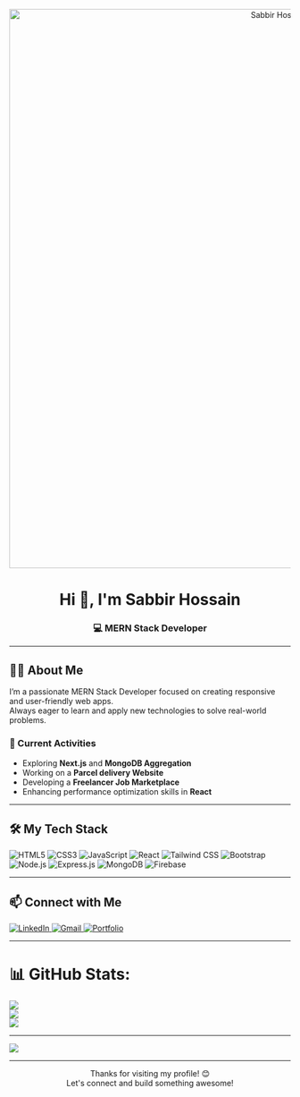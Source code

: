 <!-- Profile Banner -->
<p align="center">
  <img src="https://i.ibb.co/3YCx1x7y/banner.png" alt="Sabbir Hossain Banner" width="1000" />
</p>

<h1 align="center">Hi 👋, I'm Sabbir Hossain</h1>
<h3 align="center">💻 MERN Stack Developer</h3>

---

## 🙋‍♂️ About Me

I’m a passionate MERN Stack Developer focused on creating responsive and user-friendly web apps.  
Always eager to learn and apply new technologies to solve real-world problems.

### 🔭 Current Activities
- Exploring **Next.js** and **MongoDB Aggregation**
- Working on a **Parcel delivery Website**
- Developing a **Freelancer Job Marketplace**
- Enhancing performance optimization skills in **React**

---

## 🛠️ My Tech Stack

<!-- Skills as badges without bullet points -->
![HTML5](https://img.shields.io/badge/HTML5-e34c26?style=for-the-badge&logo=html5&logoColor=white)
![CSS3](https://img.shields.io/badge/CSS3-264de4?style=for-the-badge&logo=css3&logoColor=white)
![JavaScript](https://img.shields.io/badge/JavaScript-f0db4f?style=for-the-badge&logo=javascript&logoColor=black)
![React](https://img.shields.io/badge/React-61DAFB?style=for-the-badge&logo=react&logoColor=black)
![Tailwind CSS](https://img.shields.io/badge/TailwindCSS-06B6D4?style=for-the-badge&logo=tailwind-css&logoColor=white)
![Bootstrap](https://img.shields.io/badge/Bootstrap-563D7C?style=for-the-badge&logo=bootstrap&logoColor=white)
![Node.js](https://img.shields.io/badge/Node.js-339933?style=for-the-badge&logo=nodedotjs&logoColor=white)
![Express.js](https://img.shields.io/badge/Express.js-000000?style=for-the-badge&logo=express&logoColor=white)
![MongoDB](https://img.shields.io/badge/MongoDB-47A248?style=for-the-badge&logo=mongodb&logoColor=white)
![Firebase](https://img.shields.io/badge/Firebase-FFCA28?style=for-the-badge&logo=firebase&logoColor=black)

---

## 📫 Connect with Me

<p align="left">
  <a href="https://www.linkedin.com/in/sabbir-xd/" target="_blank" rel="noopener noreferrer">
    <img src="https://img.shields.io/badge/LinkedIn-0077B5?style=for-the-badge&logo=linkedin&logoColor=white" alt="LinkedIn"/>
  </a>
  <a href="mailto:sabbirislam9404@gmail.com">
    <img src="https://img.shields.io/badge/Gmail-D14836?style=for-the-badge&logo=gmail&logoColor=white" alt="Gmail"/>
  </a>
  <a href="https://yourportfolio.com" target="_blank" rel="noopener noreferrer">
    <img src="https://img.shields.io/badge/Portfolio-000?style=for-the-badge&logo=vercel&logoColor=white" alt="Portfolio"/>
  </a>
</p>

---

# 📊 GitHub Stats:
![](https://github-readme-stats.vercel.app/api?username=Sabbir-XD&theme=dark&hide_border=false&include_all_commits=false&count_private=false)<br/>
![](https://nirzak-streak-stats.vercel.app/?user=Sabbir-XD&theme=dark&hide_border=false)<br/>
![](https://github-readme-stats.vercel.app/api/top-langs/?username=Sabbir-XD&theme=dark&hide_border=false&include_all_commits=false&count_private=false&layout=compact)

---

[![](https://visitcount.itsvg.in/api?id=Sabbir-XD&icon=0&color=0)](https://visitcount.itsvg.in)

---

<p align="center">
  Thanks for visiting my profile! 😊  
  <br/>
  Let's connect and build something awesome!
</p>

